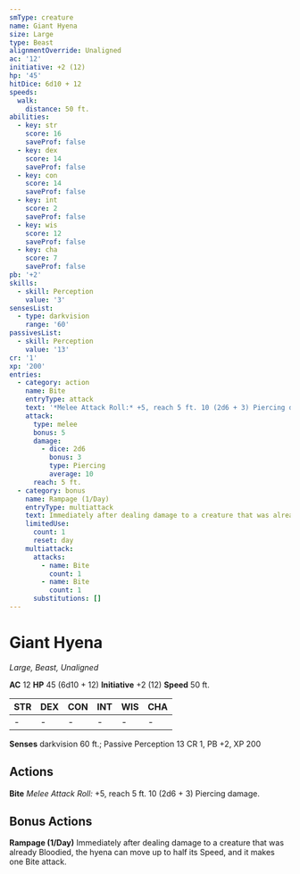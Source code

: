 ```yaml
---
smType: creature
name: Giant Hyena
size: Large
type: Beast
alignmentOverride: Unaligned
ac: '12'
initiative: +2 (12)
hp: '45'
hitDice: 6d10 + 12
speeds:
  walk:
    distance: 50 ft.
abilities:
  - key: str
    score: 16
    saveProf: false
  - key: dex
    score: 14
    saveProf: false
  - key: con
    score: 14
    saveProf: false
  - key: int
    score: 2
    saveProf: false
  - key: wis
    score: 12
    saveProf: false
  - key: cha
    score: 7
    saveProf: false
pb: '+2'
skills:
  - skill: Perception
    value: '3'
sensesList:
  - type: darkvision
    range: '60'
passivesList:
  - skill: Perception
    value: '13'
cr: '1'
xp: '200'
entries:
  - category: action
    name: Bite
    entryType: attack
    text: '*Melee Attack Roll:* +5, reach 5 ft. 10 (2d6 + 3) Piercing damage.'
    attack:
      type: melee
      bonus: 5
      damage:
        - dice: 2d6
          bonus: 3
          type: Piercing
          average: 10
      reach: 5 ft.
  - category: bonus
    name: Rampage (1/Day)
    entryType: multiattack
    text: Immediately after dealing damage to a creature that was already Bloodied, the hyena can move up to half its Speed, and it makes one Bite attack.
    limitedUse:
      count: 1
      reset: day
    multiattack:
      attacks:
        - name: Bite
          count: 1
        - name: Bite
          count: 1
      substitutions: []
---
```


# Giant Hyena
*Large, Beast, Unaligned*

**AC** 12
**HP** 45 (6d10 + 12)
**Initiative** +2 (12)
**Speed** 50 ft.

| STR | DEX | CON | INT | WIS | CHA |
| --- | --- | --- | --- | --- | --- |
| - | - | - | - | - | - |

**Senses** darkvision 60 ft.; Passive Perception 13
CR 1, PB +2, XP 200

## Actions

**Bite**
*Melee Attack Roll:* +5, reach 5 ft. 10 (2d6 + 3) Piercing damage.

## Bonus Actions

**Rampage (1/Day)**
Immediately after dealing damage to a creature that was already Bloodied, the hyena can move up to half its Speed, and it makes one Bite attack.
